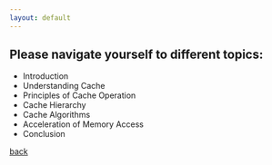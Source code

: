 ```yaml
---
layout: default
---
```


## Please navigate yourself to different topics:
* Introduction
* Understanding Cache
* Principles of Cache Operation
* Cache Hierarchy
* Cache Algorithms
* Acceleration of Memory Access
* Conclusion


[back](./index.md)

